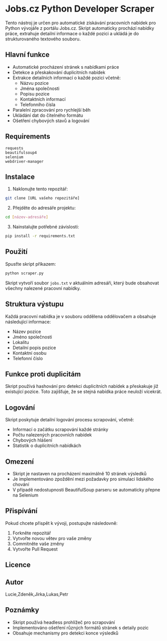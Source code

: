 # Jobs.cz Python Developer Scraper

Tento nástroj je určen pro automatické získávání pracovních nabídek pro Python vývojáře z portálu Jobs.cz. Skript automaticky prochází nabídky práce, extrahuje detailní informace o každé pozici a ukládá je do strukturovaného textového souboru.

## Hlavní funkce

- Automatické procházení stránek s nabídkami práce
- Detekce a přeskakování duplicitních nabídek
- Extrakce detailních informací o každé pozici včetně:
  - Názvu pozice
  - Jména společnosti
  - Popisu pozice
  - Kontaktních informací
  - Telefonního čísla
- Paralelní zpracování pro rychlejší běh
- Ukládání dat do čitelného formátu
- Ošetření chybových stavů a logování

## Requirements

```
requests
beautifulsoup4
selenium
webdriver-manager
```

## Instalace

1. Naklonujte tento repozitář:
```bash
git clone [URL vašeho repozitáře]
```

2. Přejděte do adresáře projektu:
```bash
cd [název-adresáře]
```

3. Nainstalujte potřebné závislosti:
```bash
pip install -r requirements.txt
```

## Použití

Spusťte skript příkazem:
```bash
python scraper.py
```

Skript vytvoří soubor `jobs.txt` v aktuálním adresáři, který bude obsahovat všechny nalezené pracovní nabídky.

## Struktura výstupu

Každá pracovní nabídka je v souboru oddělena oddělovačem a obsahuje následující informace:
- Název pozice
- Jméno společnosti
- Lokalitu
- Detailní popis pozice
- Kontaktní osobu
- Telefonní číslo

## Funkce proti duplicitám

Skript používá hashování pro detekci duplicitních nabídek a přeskakuje již existující pozice. Toto zajišťuje, že se stejná nabídka práce neuloží vícekrát.

## Logování

Skript poskytuje detailní logování procesu scrapování, včetně:
- Informací o začátku scrapování každé stránky
- Počtu nalezených pracovních nabídek
- Chybových hlášení
- Statistik o duplicitních nabídkách

## Omezení

- Skript je nastaven na procházení maximálně 10 stránek výsledků
- Je implementováno zpoždění mezi požadavky pro simulaci lidského chování
- V případě nedostupnosti BeautifulSoup parseru se automaticky přepne na Selenium

## Přispívání

Pokud chcete přispět k vývoji, postupujte následovně:
1. Forkněte repozitář
2. Vytvořte novou větev pro vaše změny
3. Commitněte vaše změny
4. Vytvořte Pull Request

## Licence


## Autor
Lucie,Zdeněk,Jirka,Lukas,Petr

## Poznámky

- Skript používá headless prohlížeč pro scrapování
- Implementováno ošetření různých formátů stránek s detaily pozic
- Obsahuje mechanismy pro detekci konce výsledků
